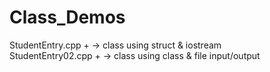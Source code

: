 # Class_Demos
StudentEntry.cpp  + ->    class using struct & iostream<br />
StudentEntry02.cpp  + ->    class using class & file input/output<br />
